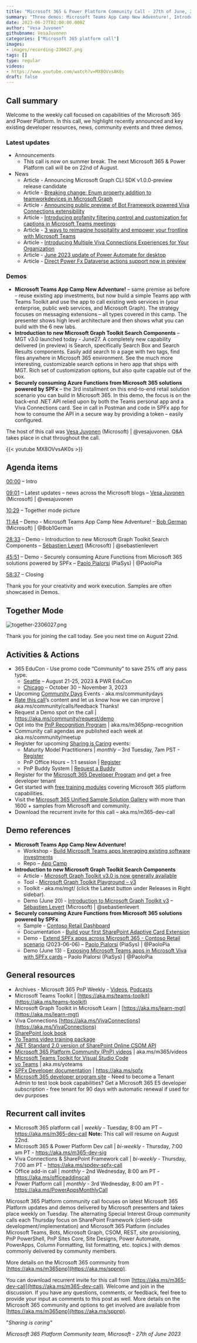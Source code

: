 ```yaml
---
title: "Microsoft 365 & Power Platform Community Call - 27th of June, 2023"
summary: "Three demos: Microsoft Teams App Camp New Adventure!, Introduction to new Microsoft Graph Toolkit Search Components, and Securely consuming Azure Functions from Microsoft 365 solutions powered by SPFx + 8 new articles."
date: 2023-06-27T02:00:00.000Z
author: "Vesa Juvonen"
githubname: VesaJuvonen
categories: ["Microsoft 365 platform call"]
images:
- images/recording-230627.png
tags: []
type: regular
videos:
- https://www.youtube.com/watch?v=MX8OVvsAK0s
draft: false
---
```


## Call summary

Welcome to the weekly call focused on capabilities of the Microsoft 365 and Power Platform.  In this call, we highlight recently announced and key existing developer resources, news, community events and three demos.

### Latest updates

* Announcements
    * This call is now on summer break. The next Microsoft 365 & Power Platform call will be on 22nd of August.
* News
    * Article - Announcing Microsoft Graph CLI SDK v1.0.0-preview release candidate
    * Article - [Breaking change: Enum property addition to teamworkdevices in Microsoft Graph](https://devblogs.microsoft.com/microsoft365dev/breaking-change-enum-property-addition-to-teamworkdevices-in-microsoft-graph/)
    * Article - [Announcing public preview of Bot Framework powered Viva Connections extensibility](https://devblogs.microsoft.com/microsoft365dev/announcing-public-preview-of-bot-framework-powered-viva-connections-extensibility/)
    * Article - [Introducing profanity filtering control and customization for captions in Microsoft Teams meetings](https://techcommunity.microsoft.com/t5/microsoft-teams-blog/introducing-profanity-filtering-control-and-customization-for/ba-p/3856784)
    * Article - [3 ways to reimagine hospitality and empower your frontline with Microsoft Teams](https://techcommunity.microsoft.com/t5/microsoft-teams-blog/3-ways-to-reimagine-hospitality-and-empower-your-frontline-with/ba-p/3852095)
    * Article - [Introducing Multiple Viva Connections Experiences for Your Organization](https://techcommunity.microsoft.com/t5/viva-connections-blog/introducing-multiple-viva-connections-experiences-for-your/ba-p/3851403)
    * Article - [June 2023 update of Power Automate for desktop](https://powerautomate.microsoft.com/en-us/blog/june-2023-update-of-power-automate-for-desktop/)
    * Article - [Direct Power Fx Dataverse actions support now in preview](https://powerapps.microsoft.com/en-us/blog/direct-power-fx-dataverse-actions-support-now-in-preview-default-on/)

### Demos

* **Microsoft Teams App Camp New Adventure!** – same premise as before - reuse existing app investments, but now build a simple Teams app with Teams Toolkit and use the app to call existing web services in (your enterprise, public web services, and Microsoft Graph). The strategy focuses on messaging extensions – all types covered in this camp. The presenter shows high level architecture and then shows what you can build with the 6 new labs.
* **Introduction to new Microsoft Graph Toolkit Search Components** – MGT v3.0 launched today - June27. A completely new capability delivered (in preview) is Search, specifically Search Box and Search Results components. Easily add search to a page with two tags, find files anywhere in Microsoft 365 environment. See the much more interesting, customizable search options in hero app that ships with MGT. Rich set of customization options, but also quite capable out of the box.
* **Securely consuming Azure Functions from Microsoft 365 solutions powered by SPFx** – the 3rd installment on this end-to-end retail solution scenario you can build in Microsoft 365. In this demo, the focus is on the back-end .NET API relied upon by both the Teams personal app and a Viva Connections card. See in call in Postman and code in SPFx app for how to consume the API in a secure way by providing a token – easily configured.

The host of this call was [Vesa Juvonen](http://twitter.com/vesajuvonen) (Microsoft) \| @vesajuvonen. Q&A takes place in chat throughout the call.

{{< youtube MX8OVvsAK0s >}}

## Agenda items

[00:00](https://youtu.be/MX8OVvsAK0s?t=0) – Intro

[09:01](https://youtu.be/MX8OVvsAK0s?t=541) – Latest updates – news across the Microsoft blogs – [Vesa Juvonen](http://twitter.com/vesajuvonen) (Microsoft) \| @vesajuvonen

[10:29](https://youtu.be/MX8OVvsAK0s?t=629) – Together mode picture

[11:44](https://youtu.be/MX8OVvsAK0s?t=704) – Demo - Microsoft Teams App Camp New Adventure! – [Bob German](https://twitter.com/Bob1German) (Microsoft) \| @Bob1German

[28:33](https://youtu.be/MX8OVvsAK0s?t=1713) – Demo - Introduction to new Microsoft Graph Toolkit Search Components – [Sébastien Levert](https://twitter.com/sebastienlevert) (Microsoft) \| @sebastienlevert

[45:51](https://youtu.be/MX8OVvsAK0s?t=2751) – Demo - Securely consuming Azure Functions from Microsoft 365 solutions powered by SPFx – [Paolo Pialorsi](https://twitter.com/PaoloPia) (PiaSys) \| @PaoloPia

[58:37](https://youtu.be/MX8OVvsAK0s?t=3517) – Closing

Thank you for your creativity and work execution. Samples are often showcased in Demos.

## Together Mode

![together-2306027.png](images/together-230627.png)

Thank you for joining the call today. See you next time on August 22nd.

## Activities & Actions

* 365 EduCon - Use promo code “Community” to save 25% off any pass type.
    * [Seattle](https://techcon365.com/Seattle/) – August 21-25, 2023 & PWR EduCon
    * [Chicago](https://techcon365.com/Chicago/) – October 30 – November 3, 2023
* Upcoming [Community Days](https://communitydays.org/) Events - aka.ms/communitydays
* [Rate this call](https://forms.office.com/pages/responsepage.aspx?id=v4j5cvGGr0GRqy180BHbR02h_1H9_XFFp4etSzu5JxFUOEc5UkxDN0dGMUgyOTBDVklBREJPRVI1Qi4u)’s content and let us know how we can improve \| aka.ms/community/calls/feedback Thanks!
* Request a Demo spot on the call \| <https://aka.ms/community/request/demo>
* Opt into the [PnP Recognition Program](https://aka.ms/m365pnp-recognition) \| aka.ms/m365pnp-recognition
* Community call agendas are published each week at aka.ms/community/meetup
* Register for upcoming [Sharing is Caring](https://pnp.github.io/sharing-is-caring/) events:
    * Maturity Model Practitioners \| *monthly* – 3rd Tuesday, 7am PST - [Register](https://forms.office.com/Pages/ResponsePage.aspx?id=KtIy2vgLW0SOgZbwvQuRaXDXyCl9DkBHq4A2OG7uLpdUODY3NVRFQ0E4SFg5WlI1TU83WFJQRklZSy4u)
    * PnP Office Hours – 1:1 session \| [Register](https://outlook.office365.com/owa/calendar/PnPSharingisCaring@warner.digital/bookings/)
    * PnP Buddy System \| [Request a Buddy](https://forms.office.com/Pages/ResponsePage.aspx?id=KtIy2vgLW0SOgZbwvQuRaXDXyCl9DkBHq4A2OG7uLpdUMjRRUVg4NElZUUJLTEY1TVVSVDJFRFpLRS4u)
* Register for the [Microsoft 365 Developer Program](https://aka.ms/m365/devprogram) and get a free developer tenant
* Get started with [free training modules](https://aka.ms/m365/dev/learn) covering Microsoft 365 platform capabilities.
* Visit the [Microsoft 365 Unified Sample Solution Gallery](https://adoption.microsoft.com/sample-solution-gallery) with more than 1600 + samples from Microsoft and community.
* Download the recurrent invite for this call – aka.ms/m365-dev-call

## Demo references

* **Microsoft Teams App Camp New Adventure!**
    * Workshop - [Build Microsoft Teams apps leveraging existing software investments](https://aka.ms/app-camp-new)
    * Repo – [App Camp](https://github.com/microsoft/app-camp)
* **Introduction to new Microsoft Graph Toolkit Search Components**
    * Article - [Microsoft Graph Toolkit v3.0 is now generally available](https://devblogs.microsoft.com/microsoft365dev/microsoft-graph-toolkit-v3-0-is-now-generally-available/)
    * Tool - [Microsoft Graph Toolkit Playground – v3](https://mgt.dev/?path=/docs/overview--docs)
    * Toolkit - aka.ms/mgt/ (click the Latest button under Releases in Right sidebar).
    * Demo (June 20) - [Introduction to Microsoft Graph Toolkit v3](https://youtu.be/LlFWaLTQ_II?t=690) – [Sébastien Levert](https://twitter.com/sebastienlevert) (Microsoft) \| @sebastienlevert
* **Securely consuming Azure Functions from Microsoft 365 solutions powered by SPFx**
    * Sample - [Contoso Retail Dashboard](https://adoption.microsoft.com/sample-solution-gallery/sample/pnp-spfx-reference-scenarios-samples-react-retail-dashboard/)
    * Documentation - [Build your first SharePoint Adaptive Card Extension](https://learn.microsoft.com/sharepoint/dev/spfx/viva/get-started/build-first-sharepoint-adaptive-card-extension)
    * Demo - [Extend SPFx apps across Microsoft 365 - Contoso Retail scenario](https://youtu.be/7cxrkGD2UL8?t=2341) (2023-06-06) – [Paolo Pialorsi](https://twitter.com/PaoloPia) (PiaSys) \| @PaoloPia
    * Demo (June 13) - [Exposing Microsoft Teams apps in Microsoft Viva with SPFx cards](https://youtu.be/lF8IXbV0ijM?t=761) – Paolo Pialorsi (PiaSys) \| @PaoloPia

## General resources

* Archives - Microsoft 365 PnP Weekly - [Videos](https://www.youtube.com/playlist?list=PLR9nK3mnD-OVYI-St_CBiFfuL4CZbBpkC), [Podcasts](https://pnpweekly.podbean.com/)
* Microsoft Teams Toolkit | [https://aka.ms/teams-toolkit](https://aka.ms/teams-toolkit)
* Microsoft Graph Toolkit in Microsoft Learn | [https://aka.ms/learn-mgt](https://aka.ms/learn-mgt)
* Viva Connections [https://aka.ms/VivaConnections](https://aka.ms/VivaConnections)
* [SharePoint look book](https://lookbook.microsoft.com/?WT.mc_id=m365-24198-cxa)
* [Yo Teams video training package](https://aka.ms/yoteams-training)
* [.NET Standard 2.0 version of SharePoint Online CSOM API](https://developer.microsoft.com/microsoft-365/blogs/net-standard-version-of-sharepoint-online-csom-apis?WT.mc_id=m365-24198-cxa)
* [Microsoft 365 Platform Community (PnP) videos](https://aka.ms/m365/videos) | aka.ms/m365/videos
* [Microsoft Teams Toolkit for Visual Studio Code](https://marketplace.visualstudio.com/items?itemName=TeamsDevApp.ms-teams-vscode-extension)
* [yo Teams](https://aka.ms/yoteams) | aka.ms/yoteams
* [SPFx Developer documentation](https://aka.ms/spfx) | <https://aka.ms/spfx>
* [Microsoft 365 developer program site](https://developer.microsoft.com/office/dev-program?WT.mc_id=m365-24198-cxa) - Need to become a Tenant Admin to test look book capabilities? Get a Microsoft 365 E5 developer subscription - free tenant for 90 days with automatic renewal if used for dev purposes

## Recurrent call invites

* Microsoft 365 platform call \| *weekly* - Tuesday, 8:00 am PT – <https://aka.ms/m365-dev-call> **Note:** This call will resume on August 22nd.
* Microsoft 365 & Power Platform Dev call \| *bi-weekly* - Thursday, 7:00 am PT - <https://aka.ms/m365-dev-sig>
* Viva Connections & SharePoint Framework call \| *bi-weekly* - Thursday, 7:00 am PT - <https://aka.ms/spdev-spfx-call>
* Office add-in call \| *monthly* - 2nd Wednesday, 8:00 am PT - <https://aka.ms/officeaddinscall>
* Power Platform call \| *monthly* - 3rd Wednesday, 8:00 am PT - <https://aka.ms/PowerAppsMonthlyCall>

Microsoft 365 Platform community call focuses on latest Microsoft 365 Platform updates and demos delivered by Microsoft presenters and takes place weekly on Tuesday.  The alternating Special Interest Group community calls each Thursday focus on SharePoint Framework (client-side development/implementation) and Microsoft 365 Platform (includes Microsoft Teams, Bots, Microsoft Graph, CSOM, REST, site provisioning, PnP PowerShell, PnP Sites Core, Site Designs, Power Automate, PowerApps, Column Formatting, list formatting, etc. topics.) with demos commonly delivered by community members.

More details on the Microsoft 365 community from [https://aka.ms/m365pnp](https://aka.ms/sppnp).

You can download recurrent invite for this call from [https://aka.ms/m365-dev-call](https://aka.ms/m365-dev-call).  Welcome and join in the discussion. If you have any questions, comments, or feedback, feel free to provide your input as comments to this post as well. More details on the Microsoft 365 community and options to get involved are available from [https://aka.ms/m365pnp](https://aka.ms/sppnp).


&quot;*Sharing is caring&quot;*

*Microsoft 365 Platform Community team, Microsoft - 27th of June 2023*
